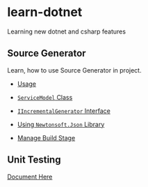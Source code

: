 # learn-dotnet

Learning new dotnet and csharp features

## Source Generator

Learn, how to use Source Generator in project.

- [Usage](/source-generator/README.md#usage)

- [`ServiceModel` Class](/source-generator/README.md#servicemodel-class)

- [`IIncrementalGenerator` Interface](/source-generator/README.md#iincrementalgenerator-interface)

- [Using `Newtonsoft.Json` Library](/source-generator/README.md#using-newtonsoftjson-library)

- [Manage Build Stage](/source-generator/README.md#manage-build-stages)

## Unit Testing

[Document Here](/unit-testing/README.md)
